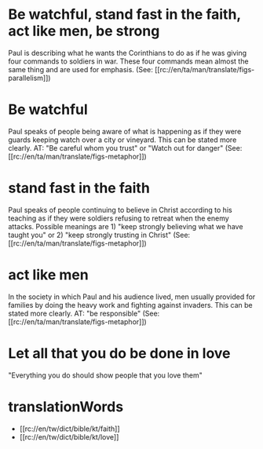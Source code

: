 # Be watchful, stand fast in the faith, act like men, be strong

Paul is describing what he wants the Corinthians to do as if he was giving four commands to soldiers in war. These four commands mean almost the same thing and are used for emphasis. (See: [[rc://en/ta/man/translate/figs-parallelism]])

# Be watchful

Paul speaks of people being aware of what is happening as if they were guards keeping watch over a city or vineyard. This can be stated more clearly. AT: "Be careful whom you trust" or "Watch out for danger" (See: [[rc://en/ta/man/translate/figs-metaphor]])

# stand fast in the faith

Paul speaks of people continuing to believe in Christ according to his teaching as if they were soldiers refusing to retreat when the enemy attacks. Possible meanings are 1) "keep strongly believing what we have taught you" or 2) "keep strongly trusting in Christ" (See: [[rc://en/ta/man/translate/figs-metaphor]])

# act like men

In the society in which Paul and his audience lived, men usually provided for families by doing the heavy work and fighting against invaders. This can be stated more clearly. AT: "be responsible" (See: [[rc://en/ta/man/translate/figs-metaphor]])

# Let all that you do be done in love

"Everything you do should show people that you love them"

# translationWords

* [[rc://en/tw/dict/bible/kt/faith]]
* [[rc://en/tw/dict/bible/kt/love]]